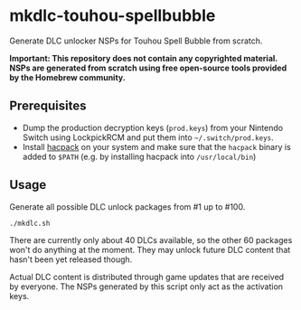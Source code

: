 # mkdlc-touhou-spellbubble
Generate DLC unlocker NSPs for Touhou Spell Bubble from scratch.

**Important: This repository does not contain any copyrighted material. NSPs are generated from scratch using free open-source tools provided by the Homebrew community.**

## Prerequisites

  * Dump the production decryption keys (`prod.keys`) from your Nintendo Switch using LockpickRCM and put them into `~/.switch/prod.keys`.
  * Install [hacpack](https://github.com/The-4n/hacPack) on your system and make sure that the `hacpack` binary is added to `$PATH` (e.g. by installing hacpack into `/usr/local/bin`)


## Usage

Generate all possible DLC unlock packages from #1 up to #100.
```
./mkdlc.sh
```
There are currently only about 40 DLCs available, so the other 60 packages won't do anything at the moment. They may unlock future DLC content that hasn't been yet released though.

Actual DLC content is distributed through game updates that are received by everyone. The NSPs generated by this script only act as the activation keys.

